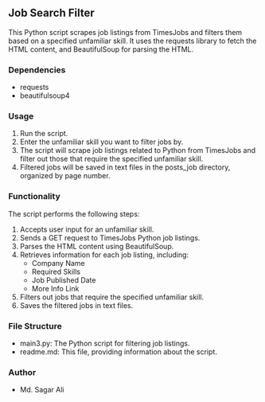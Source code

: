 ## Job Search Filter
This Python script scrapes job listings from TimesJobs and filters them based on a specified unfamiliar skill. It uses the requests library to fetch the HTML content, and BeautifulSoup for parsing the HTML.

### Dependencies
- requests
- beautifulsoup4

### Usage
1. Run the script.
2. Enter the unfamiliar skill you want to filter jobs by.
3. The script will scrape job listings related to Python from TimesJobs and filter out those that require the specified unfamiliar skill.
4. Filtered jobs will be saved in text files in the posts_job directory, organized by page number.

### Functionality
The script performs the following steps:

1. Accepts user input for an unfamiliar skill.
2. Sends a GET request to TimesJobs Python job listings.
3. Parses the HTML content using BeautifulSoup.
4. Retrieves information for each job listing, including:
   - Company Name
   - Required Skills
   - Job Published Date
   - More Info Link
5. Filters out jobs that require the specified unfamiliar skill.
6. Saves the filtered jobs in text files.

### File Structure

- main3.py: The Python script for filtering job listings.
- readme.md: This file, providing information about the script.

### Author
- Md. Sagar Ali


